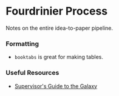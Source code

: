 # Fourdrinier Process

Notes on the entire idea-to-paper pipeline.

### Formatting
- `booktabs` is great for making tables.

### Useful Resources
- [Supervisor's Guide to the Galaxy](https://github.com/lintool/guide)
